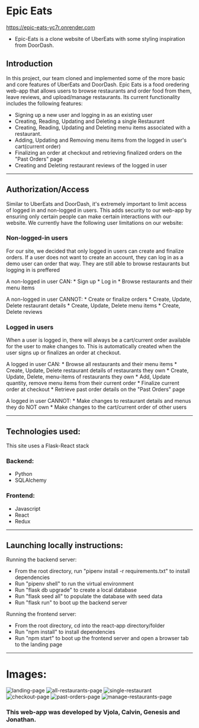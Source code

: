 # Epic Eats 
https://epic-eats-yc7r.onrender.com

* Epic-Eats is a clone website of UberEats with some styling inspiration from DoorDash.

## Introduction

In this project, our team cloned and implemented some of the more basic and core features of UberEats and DoorDash. Epic Eats is a food oredering web-app that allows users to browse restaurants and order food from them, leave reviews, and upload/manage restaurants. Its current functionality includes the following features:

* Signing up a new user and logging in as an existing user
* Creating, Reading, Updating and Deleting a single Restaurant
* Creating, Reading, Updating and Deleting menu items associated with a restaurant.
* Adding, Updating and Removing menu items from the logged in user's cart(current order)
* Finalizing an order at checkout and retrieving finalized orders on the "Past Orders" page
* Creating and Deleting restaurant reviews of the logged in user

-----------------------------------------------------------------------------------------------------------------------------

## Authorization/Access

Similar to UberEats and DoorDash, it's extremely important to limit access of logged in and non-logged in users. This adds security to our web-app by ensuring only certain people can make certain interactions with our website. We currently have the following user limitations on our website:

### Non-logged-in users

For our site, we decided that only logged in users can create and finalize orders. If a user does not want to create an account, they can log in as a demo user can order that way. They are still able to browse restaurants but logging in is preffered

   A non-logged in user CAN:
      * Sign up
      * Log in
      * Browse restaurants and their menu items

   A non-logged in user CANNOT:
      * Create or finalize orders
      * Create, Update, Delete restaurant details
      * Create, Update, Delete menu items
      * Create, Delete reviews

### Logged in users

When a user is logged in, there will always be a cart/current order available for the user to make changes to. This is automatically created when the user signs up or finalizes an order at checkout.

   A logged in user CAN:
      * Browse all restaurants and their menu items
      * Create, Update, Delete restaurant details of restaurants they own
      * Create, Update, Delete, menu-items of restaurants they own
      * Add, Update quantity, remove menu items from their current order
      * Finalize current order at checkout
      * Retrieve past order details on the "Past Orders" page

   A logged in user CANNOT:
      * Make changes to restaurant details and menus they do NOT own
      * Make changes to the cart/current order of other users

--------------------------------------------------------------------------------------------------------------------------------------

## Technologies used:
This site uses a Flask-React stack

   ### Backend:
   * Python
   * SQLAlchemy 
   ### Frontend:
   * Javascript
   * React
   * Redux

---------------------------------------------------------------------------------------------------------------------------

## Launching locally instructions:
Running the backend server:
* From the root directory, run "pipenv install -r requirements.txt" to install dependencies
* Run "pipenv shell" to run the virtual environment
* Run "flask db upgrade" to create a local database
* Run "flask seed all" to populate the database with seed data
* Run "flask run" to boot up the backend server

Running the frontend server:
* From the root directory, cd into the react-app directory/folder
* Run "npm install" to install dependencies
* Run "npm start" to boot up the frontend server and open a browser tab to the landing page

------------------------------------------------------------------------------------------------------------------------------------

# Images: 
![landing-page](https://cdn.discordapp.com/attachments/1125124805771935765/1127949683088703629/kings-landing.png)
![all-restaurants-page](https://cdn.discordapp.com/attachments/1125124805771935765/1127949682711208026/food-court.png)
![single-restaurant](https://github.com/vjolaj/Flask-React-Project/assets/120198327/ab441119-acf6-42ae-9b79-80171d870c5a)
![checkout-page](https://github.com/vjolaj/Flask-React-Project/assets/120198327/dcd9d69c-c439-4d22-9084-bc76146abecb)
![past-orders-page](https://cdn.discordapp.com/attachments/1125124805771935765/1127949683533303828/living-in-the-past.png)
![manage-restaurants-page](https://cdn.discordapp.com/attachments/1125124805771935765/1127949683797532802/squishy.png)

### This web-app was developed by Vjola, Calvin, Genesis and Jonathan.
